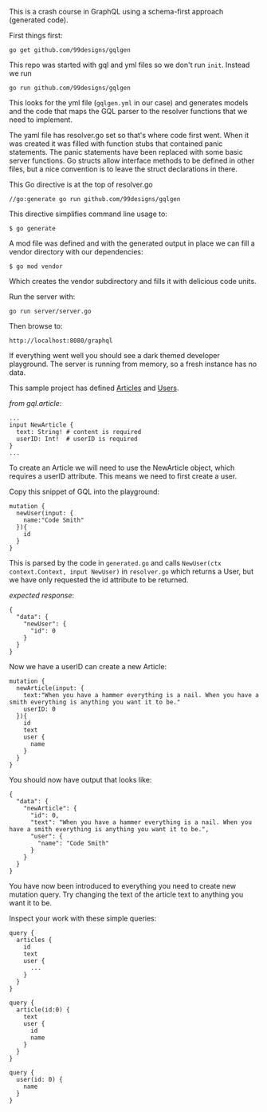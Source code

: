 
This is a crash course in GraphQL using a schema-first approach (generated code).

First things first:
```
go get github.com/99designs/gqlgen
```

This repo was started with gql and yml files so we don't run `init`.
Instead we run
```
go run github.com/99designs/gqlgen
```
This looks for the yml file (`gqlgen.yml` in our case) and generates models
and the code that maps the GQL parser to the resolver functions that we
need to implement.

The yaml file has resolver.go set so that's where code first went.
When it was created it was filled with function stubs that contained panic statements.
The panic statements have been replaced with some basic server functions.
Go structs allow interface methods to be defined in other files,
but a nice convention is to leave the struct declarations in there.

This Go directive is at the top of resolver.go
```
//go:generate go run github.com/99designs/gqlgen
```
This directive  simplifies command line usage to:
```
$ go generate
```

A mod file was defined and with the generated output in place we
can fill a vendor directory with our dependencies: 
```
$ go mod vendor
```
Which creates the vendor subdirectory and fills it with delicious code units.

Run the server with:
```
go run server/server.go
```

Then browse to:
````
http://localhost:8080/graphql
````

If everything went well you should see a dark themed developer playground.
The server is running from memory, so a fresh instance has no data.

This sample project has defined [Articles](./gql.article) and [Users](./gql.user).

_from gql.article_:
```
...
input NewArticle {
  text: String! # content is required
  userID: Int!  # userID is required
}
...
```
To create an Article we will need to use the NewArticle object, which requires 
a userID attribute. This means we need to first create a user.


Copy this snippet of GQL into the playground:
```
mutation {
  newUser(input: {
    name:"Code Smith"
  }){
    id
  }
}
```

This is parsed by the code in `generated.go` and calls `NewUser(ctx context.Context, input NewUser)` 
in `resolver.go` which returns a User, but we have only requested the id attribute to be returned.

_expected response_:
```
{
  "data": {
    "newUser": {
      "id": 0
    }
  }
}
```

Now we have a userID can create a new Article:
```
mutation {
  newArticle(input: {
    text:"When you have a hammer everything is a nail. When you have a smith everything is anything you want it to be."
    userID: 0
  }){
    id
    text
    user {
      name
    }
  }
}
```

You should now have output that looks like:
```
{
  "data": {
    "newArticle": {
      "id": 0,
      "text": "When you have a hammer everything is a nail. When you have a smith everything is anything you want it to be.",
      "user": {
        "name": "Code Smith"
      }
    }
  }
}
```

You have now been introduced to everything you need to create new mutation query.
Try changing the text of the article text to anything you want it to be.


Inspect your work with these simple queries:
```
query {
  articles {
    id
    text
    user {
      ...
    }
  }
}
```

```
query {
  article(id:0) {
    text
    user {
      id
      name
    }
  }
}
```

```
query {
  user(id: 0) {
    name
  }
}
```

